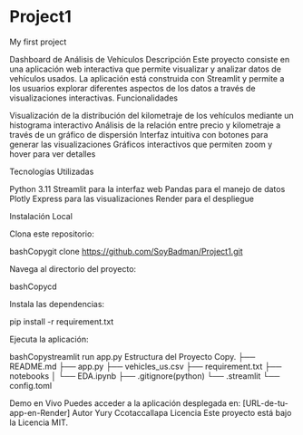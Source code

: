 # Project1
My first project

Dashboard de Análisis de Vehículos
Descripción
Este proyecto consiste en una aplicación web interactiva que permite visualizar y analizar datos de vehículos usados. La aplicación está construida con Streamlit y permite a los usuarios explorar diferentes aspectos de los datos a través de visualizaciones interactivas.
Funcionalidades

Visualización de la distribución del kilometraje de los vehículos mediante un histograma interactivo
Análisis de la relación entre precio y kilometraje a través de un gráfico de dispersión
Interfaz intuitiva con botones para generar las visualizaciones
Gráficos interactivos que permiten zoom y hover para ver detalles

Tecnologías Utilizadas

Python 3.11
Streamlit para la interfaz web
Pandas para el manejo de datos
Plotly Express para las visualizaciones
Render para el despliegue

Instalación Local

Clona este repositorio:

bashCopygit clone <https://github.com/SoyBadman/Project1.git>

Navega al directorio del proyecto:

bashCopycd <nombre-del-directorio>

Instala las dependencias:

pip install -r requirement.txt

Ejecuta la aplicación:

bashCopystreamlit run app.py
Estructura del Proyecto
Copy.
├── README.md
├── app.py
├── vehicles_us.csv
├── requirement.txt
├── notebooks
│   └── EDA.ipynb
├── .gitignore(python)
└── .streamlit
    └── config.toml

Demo en Vivo
Puedes acceder a la aplicación desplegada en: [URL-de-tu-app-en-Render]
Autor
Yury Ccotaccallapa
Licencia
Este proyecto está bajo la Licencia MIT.